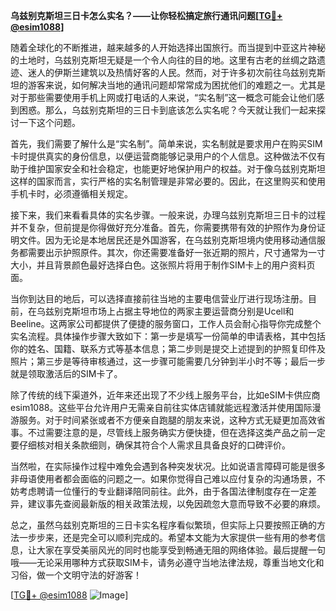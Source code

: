 **乌兹别克斯坦三日卡怎么实名？——让你轻松搞定旅行通讯问题[[TG💪+ @esim1088](https://t.me/s/esim1088)]**

随着全球化的不断推进，越来越多的人开始选择出国旅行。而当提到中亚这片神秘的土地时，乌兹别克斯坦无疑是一个令人向往的目的地。这里有古老的丝绸之路遗迹、迷人的伊斯兰建筑以及热情好客的人民。然而，对于许多初次前往乌兹别克斯坦的游客来说，如何解决当地的通讯问题却常常成为困扰他们的难题之一。尤其是对于那些需要使用手机上网或打电话的人来说，“实名制”这一概念可能会让他们感到困惑。那么，乌兹别克斯坦的三日卡到底该怎么实名呢？今天就让我们一起来探讨一下这个问题。

首先，我们需要了解什么是“实名制”。简单来说，实名制就是要求用户在购买SIM卡时提供真实的身份信息，以便运营商能够记录用户的个人信息。这种做法不仅有助于维护国家安全和社会稳定，也能更好地保护用户的权益。对于像乌兹别克斯坦这样的国家而言，实行严格的实名制管理是非常必要的。因此，在这里购买和使用手机卡时，必须遵循相关规定。

接下来，我们来看看具体的实名步骤。一般来说，办理乌兹别克斯坦三日卡的过程并不复杂，但前提是你得做好充分准备。首先，你需要携带有效的护照作为身份证明文件。因为无论是本地居民还是外国游客，在乌兹别克斯坦境内使用移动通信服务都需要出示护照原件。其次，你还需要准备好一张近期的照片，尺寸通常为一寸大小，并且背景颜色最好选择白色。这张照片将用于制作SIM卡上的用户资料页面。

当你到达目的地后，可以选择直接前往当地的主要电信营业厅进行现场注册。目前，在乌兹别克斯坦市场上占据主导地位的两家主要运营商分别是Ucell和Beeline。这两家公司都提供了便捷的服务窗口，工作人员会耐心指导你完成整个实名流程。具体操作步骤大致如下：第一步是填写一份简单的申请表格，其中包括你的姓名、国籍、联系方式等基本信息；第二步则是提交上述提到的护照复印件及照片；第三步是等待审核通过，这一步骤可能需要几分钟到半小时不等；最后一步就是领取激活后的SIM卡了。

除了传统的线下渠道外，近年来还出现了不少线上服务平台，比如eSIM卡供应商esim1088。这些平台允许用户无需亲自前往实体店铺就能远程激活并使用国际漫游服务。对于时间紧张或者不方便亲自跑腿的朋友来说，这种方式无疑更加高效省事。不过需要注意的是，尽管线上服务确实方便快捷，但在选择这类产品之前一定要仔细核对相关条款细则，确保其符合个人需求且具备良好的口碑评价。

当然啦，在实际操作过程中难免会遇到各种突发状况。比如说语言障碍可能是很多非母语使用者都会面临的问题之一。如果你觉得自己难以应付复杂的沟通场景，不妨考虑聘请一位懂行的专业翻译陪同前往。此外，由于各国法律制度存在一定差异，建议事先查阅最新版的相关政策法规，以免因疏忽大意而导致不必要的麻烦。

总之，虽然乌兹别克斯坦的三日卡实名程序看似繁琐，但实际上只要按照正确的方法一步步来，还是完全可以顺利完成的。希望本文能为大家提供一些有用的参考信息，让大家在享受美丽风光的同时也能享受到畅通无阻的网络体验。最后提醒一句哦——无论采用哪种方式获取SIM卡，请务必遵守当地法律法规，尊重当地文化和习俗，做一个文明守法的好游客！

[[TG💪+ @esim1088](https://t.me/s/esim1088) ![Image](https://i.postimg.cc/4NQfJmqS/Snipaste-2025-05-13-00-14-12.png)]